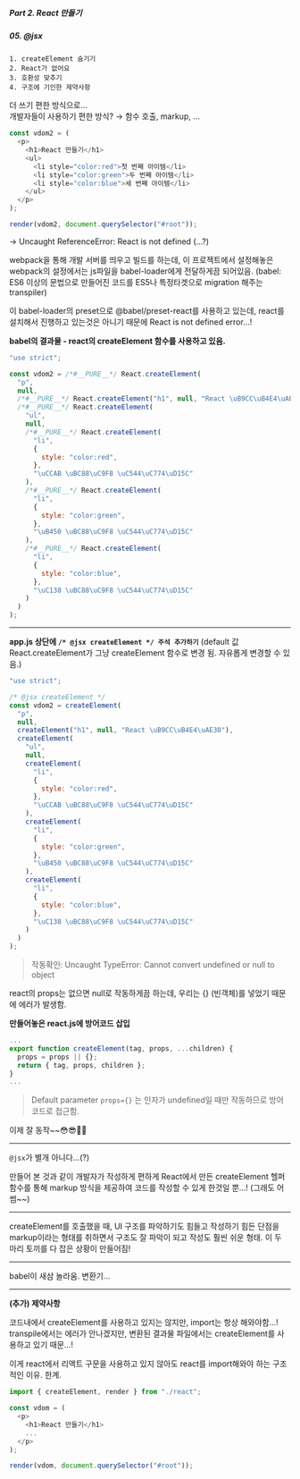 ##### Part 2. React 만들기

##### 05. @jsx

```
1. createElement 숨기기
2. React가 없어요
3. 호환성 맞추기
4. 구조에 기인한 제약사항
```

더 쓰기 편한 방식으로... <br />
개발자들이 사용하기 편한 방식? → 함수 호출, markup, ...

```javascript
const vdom2 = (
  <p>
    <h1>React 만들기</h1>
    <ul>
      <li style="color:red">첫 번째 아이템</li>
      <li style="color:green">두 번째 아이템</li>
      <li style="color:blue">세 번째 아이템</li>
    </ul>
  </p>
);

render(vdom2, document.querySelector("#root"));
```

-> Uncaught ReferenceError: React is not defined (...?)

webpack을 통해 개발 서버를 띄우고 빌드를 하는데,
이 프로젝트에서 설정해놓은 webpack의 설정에서는 js파일을 babel-loader에게 전달하게끔 되어있음. (babel: ES6 이상의 문법으로 만들어진 코드를 ES5나 특정타겟으로 migration 해주는 transpiler)

이 babel-loader의 preset으로 @babel/preset-react를 사용하고 있는데, react를 설치해서 진행하고 있는것은 아니기 때문에 React is not defined error...!

**babel의 결과물 - react의 createElement 함수를 사용하고 있음.**

```javascript
"use strict";

const vdom2 = /*#__PURE__*/ React.createElement(
  "p",
  null,
  /*#__PURE__*/ React.createElement("h1", null, "React \uB9CC\uB4E4\uAE30"),
  /*#__PURE__*/ React.createElement(
    "ul",
    null,
    /*#__PURE__*/ React.createElement(
      "li",
      {
        style: "color:red",
      },
      "\uCCAB \uBC88\uC9F8 \uC544\uC774\uD15C"
    ),
    /*#__PURE__*/ React.createElement(
      "li",
      {
        style: "color:green",
      },
      "\uB450 \uBC88\uC9F8 \uC544\uC774\uD15C"
    ),
    /*#__PURE__*/ React.createElement(
      "li",
      {
        style: "color:blue",
      },
      "\uC138 \uBC88\uC9F8 \uC544\uC774\uD15C"
    )
  )
);
```

---

**app.js 상단에 `/* @jsx createElement */ 주석 추가하기`**
(default 값 React.createElement가 그냥 createElement 함수로 변경 됨. 자유롭게 변경할 수 있음.)

```javascript
"use strict";

/* @jsx createElement */
const vdom2 = createElement(
  "p",
  null,
  createElement("h1", null, "React \uB9CC\uB4E4\uAE30"),
  createElement(
    "ul",
    null,
    createElement(
      "li",
      {
        style: "color:red",
      },
      "\uCCAB \uBC88\uC9F8 \uC544\uC774\uD15C"
    ),
    createElement(
      "li",
      {
        style: "color:green",
      },
      "\uB450 \uBC88\uC9F8 \uC544\uC774\uD15C"
    ),
    createElement(
      "li",
      {
        style: "color:blue",
      },
      "\uC138 \uBC88\uC9F8 \uC544\uC774\uD15C"
    )
  )
);
```

> 작동확인: Uncaught TypeError: Cannot convert undefined or null to object

react의 props는 없으면 null로 작동하게끔 하는데,
우리는 {} (빈객체)를 넣었기 때문에 에러가 발생함.

**만들어놓은 react.js에 방어코드 삽입**

```javascript
...
export function createElement(tag, props, ...children) {
  props = props || {};
  return { tag, props, children };
}
...
```

> Default parameter `props={}` 는 인자가 undefined일 때만 작동하므로 방어코드로 접근함.

이제 잘 동작~~😳😎👍🏻

---

`@jsx`가 별개 아니다...(?)

만들어 본 것과 같이 개발자가 작성하게 편하게 React에서 만든 createElement 헬퍼함수를 통해 markup 방식을 제공하여 코드를 작성할 수 있게 한것일 뿐...! (그래도 어썸~~)

---

createElement를 호출했을 때,
UI 구조를 파악하기도 힘들고 작성하기 힘든 단점을
markup이라는 형태를 취하면서
구조도 잘 파악이 되고 작성도 훨씬 쉬운 형태.
이 두 마리 토끼를 다 잡은 상황이 만들어짐!

---

babel이 새삼 놀라움. 변환기...

---

**(추가) 제약사항**

코드내에서 createElement를 사용하고 있지는 않지만,
import는 항상 해와야함...!
transpile에서는 에러가 안나겠지만,
변환된 결과물 파일에서는 createElement를 사용하고 있기 때문...!

이게 react에서 리액트 구문을 사용하고 있지 않아도 react를 import해와야 하는 구조적인 이유. 한계.

```javascript
import { createElement, render } from "./react";

const vdom = (
  <p>
    <h1>React 만들기</h1>
    ...
  </p>
);

render(vdom, document.querySelector("#root"));
```
